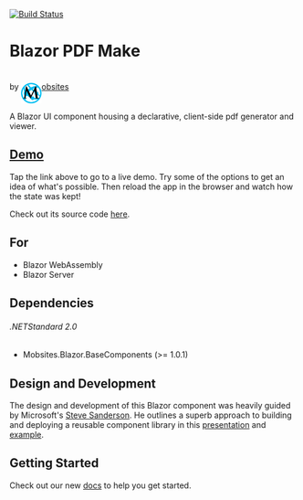 [![Build Status](https://dev.azure.com/Mobsites-US/Blazor%20PDF%20Make/_apis/build/status/Build?branchName=master)](https://dev.azure.com/Mobsites-US/Blazor%20PDF%20Make/_build/latest?definitionId=28&branchName=master)

# Blazor PDF Make

by <a href="https://www.mobsites.com"><img align="center" src="./src/assets/mobsites-logo.png" width="36" height="36" style="padding-top: 20px;" />obsites</a>

A Blazor UI component housing a declarative, client-side pdf generator and viewer.

## [Demo](https://pdfmake.mobsites.com)

Tap the link above to go to a live demo. Try some of the options to get an idea of what's possible. Then reload the app in the browser and watch how the state was kept!

Check out its source code [here](./samples).

## For

* Blazor WebAssembly
* Blazor Server

## Dependencies

###### .NETStandard 2.0

* Mobsites.Blazor.BaseComponents (>= 1.0.1)

## Design and Development

The design and development of this Blazor component was heavily guided by Microsoft's [Steve Sanderson](https://blog.stevensanderson.com/). He outlines a superb approach to building and deploying a reusable component library in this [presentation](https://youtu.be/QnBYmTpugz0) and [example](https://github.com/SteveSandersonMS/presentation-2020-01-NdcBlazorComponentLibraries).

## Getting Started

Check out our new [docs](https://www.mobsites.com/blazor/pdf-make) to help you get started.
